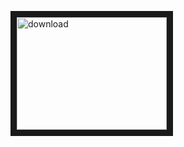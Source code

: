 <a href="itms-services://?action=download-manifest&url=https://github.com/andermoran/breadsticks/blob/master/manifest.plist" target="_blank"><img src="http://rawgit.com/twolfson/paypal-github-button/master/dist/button.svg" 
alt="download" width="240" height="180" border="10" /></a>